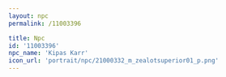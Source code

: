 ```yaml
---
layout: npc
permalink: /11003396

title: Npc
id: '11003396'
npc_name: 'Kipas Karr'
icon_url: 'portrait/npc/21000332_m_zealotsuperior01_p.png'
---
```

